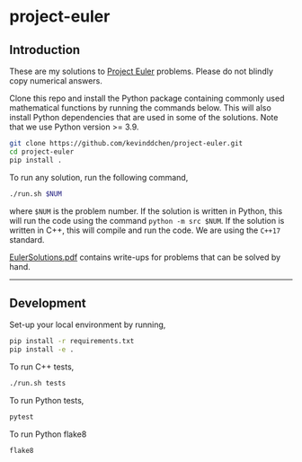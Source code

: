 # project-euler

## Introduction

These are my solutions to [Project Euler](https://projecteuler.net/) problems.
Please do not blindly copy numerical answers.

Clone this repo and install the Python package containing commonly used mathematical functions by running the commands below.
This will also install Python dependencies that are used in some of the solutions.
Note that we use Python version >= 3.9.

```bash
git clone https://github.com/kevinddchen/project-euler.git
cd project-euler
pip install .
```

To run any solution, run the following command,

```bash
./run.sh $NUM
```

where `$NUM` is the problem number.
If the solution is written in Python, this will run the code using the command `python -m src $NUM`.
If the solution is written in C++, this will compile and run the code.
We are using the `C++17` standard.

[EulerSolutions.pdf](docs/EulerSolutions.pdf) contains write-ups for problems that can be solved by hand.

---

## Development

Set-up your local environment by running,
```bash
pip install -r requirements.txt
pip install -e .
```

To run C++ tests,
```bash
./run.sh tests
```

To run Python tests,
```bash
pytest
```

To run Python flake8
```bash
flake8
```
